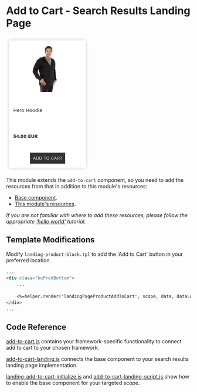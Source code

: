 # Add to Cart - Search Results Landing Page

![Search-landing add-to-cart](/modules/add-to-cart/images/image001.png)

This module extends the `add-to-cart` component, so you need to
add the resources from that in addition to this module's resources:

- [Base component](/components/add-to-cart/resources).
- [This module's resources](/modules/add-to-cart/landing/resources).

_If you are not familiar with where to add these resources,
please follow the appropriate ['hello world'](/getting-started/1-hello-world) tutorial._

## Template Modifications

Modify `landing-product-block.tpl` to add the 'Add to Cart' button in your preferred location.

```html
...
<div class="kuProdBottom">
    ...

    <%=helper.render('landingPageProductAddToCart', scope, data, dataLocal) %>
</div>
...
```

## Code Reference

[add-to-cart.js](/components/add-to-cart/resources/assets/js/add-to-cart.js)
contains your framework-specific functionality to connect add to cart to your chosen framework.

[add-to-cart-landing.js](/modules/add-to-cart/landing/resources/assets/js/add-to-cart-landing.js)
connects the base component to your search results landing page implementation.

[landing-add-to-cart-initialize.js](/components/add-to-cart/resources/assets/js/landing-add-to-cart-initialize.js)
and [add-to-cart-landing-script.js](/modules/add-to-cart/landing/resources/assets/js/add-to-cart-landing-script.js)
show how to enable the base component for your targeted scope.
